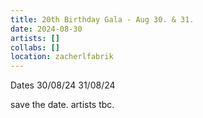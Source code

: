 ```yaml
---
title: 20th Birthday Gala - Aug 30. & 31.
date: 2024-08-30
artists: []
collabs: []
location: zacherlfabrik
---
```

Dates
30/08/24
31/08/24

save the date.
artists tbc.

